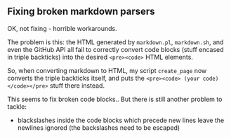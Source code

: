 ## Fixing broken markdown parsers

OK, not fixing - horrible workarounds.

The problem is this: the HTML generated by `markdown.pl`, `markdown.sh`, and even the GitHub API all fail to correctly convert code blocks (stuff encased in triple backticks) into the desired `<pre><code>` HTML elements.

So, when converting markdown to HTML, my script `create_page` now converts the triple backticks itself, and puts the `<pre><code> (your code) </code></pre>` stuff there instead.

This seems to fix broken code blocks.. But there is still another problem to tackle:

* blackslashes inside the code blocks which precede new lines leave the newlines ignored (the backslashes need to be escaped)
